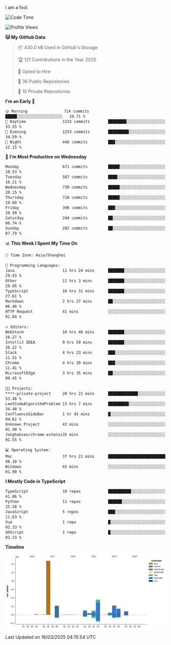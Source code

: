 I am a fool.

<!--START_SECTION:waka-->
![Code Time](http://img.shields.io/badge/Code%20Time-2%2C729%20hrs%2011%20mins-blue)

![Profile Views](http://img.shields.io/badge/Profile%20Views-4-blue)

**🐱 My GitHub Data** 

> 📦 430.0 kB Used in GitHub's Storage 
 > 
> 🏆 121 Contributions in the Year 2025
 > 
> 💼 Opted to Hire
 > 
> 📜 36 Public Repositories 
 > 
> 🔑 10 Private Repositories 
 > 
**I'm an Early 🐤** 

```text
🌞 Morning                714 commits         █████░░░░░░░░░░░░░░░░░░░░   19.71 % 
🌆 Daytime                1215 commits        ████████░░░░░░░░░░░░░░░░░   33.55 % 
🌃 Evening                1253 commits        █████████░░░░░░░░░░░░░░░░   34.59 % 
🌙 Night                  440 commits         ███░░░░░░░░░░░░░░░░░░░░░░   12.15 % 
```
📅 **I'm Most Productive on Wednesday** 

```text
Monday                   671 commits         █████░░░░░░░░░░░░░░░░░░░░   18.53 % 
Tuesday                  587 commits         ████░░░░░░░░░░░░░░░░░░░░░   16.21 % 
Wednesday                730 commits         █████░░░░░░░░░░░░░░░░░░░░   20.15 % 
Thursday                 710 commits         █████░░░░░░░░░░░░░░░░░░░░   19.60 % 
Friday                   398 commits         ███░░░░░░░░░░░░░░░░░░░░░░   10.99 % 
Saturday                 244 commits         ██░░░░░░░░░░░░░░░░░░░░░░░   06.74 % 
Sunday                   282 commits         ██░░░░░░░░░░░░░░░░░░░░░░░   07.79 % 
```


📊 **This Week I Spent My Time On** 

```text
🕑︎ Time Zone: Asia/Shanghai

💬 Programming Languages: 
Java                     11 hrs 24 mins      ███████░░░░░░░░░░░░░░░░░░   29.93 % 
Other                    11 hrs 3 mins       ███████░░░░░░░░░░░░░░░░░░   29.05 % 
TypeScript               10 hrs 31 mins      ███████░░░░░░░░░░░░░░░░░░   27.61 % 
Markdown                 2 hrs 27 mins       ██░░░░░░░░░░░░░░░░░░░░░░░   06.46 % 
HTTP Request             41 mins             ░░░░░░░░░░░░░░░░░░░░░░░░░   01.84 % 

🔥 Editors: 
WebStorm                 10 hrs 46 mins      ███████░░░░░░░░░░░░░░░░░░   28.27 % 
IntelliJ IDEA            9 hrs 59 mins       ███████░░░░░░░░░░░░░░░░░░   26.22 % 
Slack                    4 hrs 23 mins       ███░░░░░░░░░░░░░░░░░░░░░░   11.51 % 
Chrome                   4 hrs 20 mins       ███░░░░░░░░░░░░░░░░░░░░░░   11.41 % 
MicrosoftEdge            3 hrs 35 mins       ██░░░░░░░░░░░░░░░░░░░░░░░   09.45 % 

🐱‍💻 Projects: 
****-private-project     20 hrs 21 mins      █████████████░░░░░░░░░░░░   53.46 % 
LeetCodeAlgorithmProblem 13 hrs 7 mins       █████████░░░░░░░░░░░░░░░░   34.48 % 
ConfluenceSideBar        1 hr 45 mins        █░░░░░░░░░░░░░░░░░░░░░░░░   04.62 % 
Unknown Project          43 mins             ░░░░░░░░░░░░░░░░░░░░░░░░░   01.90 % 
Jonghakseo/chrome-extensi35 mins             ░░░░░░░░░░░░░░░░░░░░░░░░░   01.55 % 

💻 Operating System: 
Mac                      37 hrs 21 mins      █████████████████████████   98.10 % 
Windows                  43 mins             ░░░░░░░░░░░░░░░░░░░░░░░░░   01.90 % 
```

**I Mostly Code in TypeScript** 

```text
TypeScript               18 repos            ██████████░░░░░░░░░░░░░░░   41.86 % 
Python                   11 repos            ██████░░░░░░░░░░░░░░░░░░░   25.58 % 
JavaScript               5 repos             ███░░░░░░░░░░░░░░░░░░░░░░   11.63 % 
Vue                      1 repo              █░░░░░░░░░░░░░░░░░░░░░░░░   02.33 % 
GDScript                 1 repo              █░░░░░░░░░░░░░░░░░░░░░░░░   02.33 % 
```



**Timeline**

![Lines of Code chart](https://raw.githubusercontent.com/VeejaLiu/VeejaLiu/master/assets/bar_graph.png)


 Last Updated on 16/03/2025 04:15:54 UTC
<!--END_SECTION:waka-->
